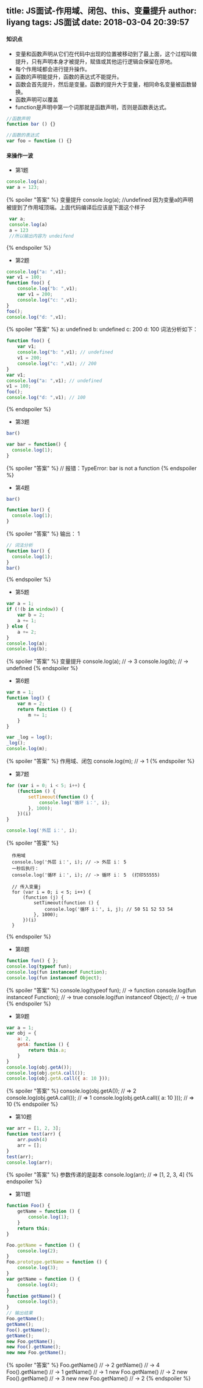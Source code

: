 title: JS面试-作用域、闭包、this、变量提升
author: liyang
tags: JS面试
date: 2018-03-04 20:39:57
---
#### 知识点

- 变量和函数声明从它们在代码中出现的位置被移动到了最上面，这个过程叫做提升，只有声明本身才被提升，赋值或其他运行逻辑会保留在原地。
- 每个作用域都会进行提升操作。
- 函数的声明能提升，函数的表达式不能提升。
- 函数会首先提升，然后是变量。函数的提升大于变量，相同命名变量被函数替换。
- 函数声明可以覆盖
- function是声明中第一个词那就是函数声明，否则是函数表达式。

```js
//函数声明
function bar () {}

//函数的表达式
var foo = function () {}
```

#### 来操作一波 

- 第1题

```js
console.log(a);
var a = 123; 
```
{% spoiler "答案" %}
  变量提升
  console.log(a);  //undefined
  因为变量a的声明被提到了作用域顶端。上面代码编译后应该是下面这个样子
  ```js
   var a;
   console.log(a)
   a = 123
   //所以输出内容为 undeifend
  ```
{% endspoiler %}

- 第2题

```js
console.log("a: ",v1);
var v1 = 100;
function foo() {
    console.log("b: ",v1);
    var v1 = 200;
    console.log("c: ",v1);
}
foo();
console.log("d: ",v1);

```

{% spoiler "答案" %}
a:  undefined
b:  undefined
c:  200
d:  100
词法分析如下：
```js
function foo() {
	var v1;
    console.log("b: ",v1); // undefined
    v1 = 200;
    console.log("c: ",v1); // 200
}
var v1;
console.log("a: ",v1); // undefined
v1 = 100;
foo();
console.log("d: ",v1); // 100
```
{% endspoiler %}

- 第3题

```js
bar()

var bar = function() {
  console.log(1);
}
```
{% spoiler "答案" %}
// 报错：TypeError: bar is not a function
{% endspoiler %}

- 第4题

```js
bar()

function bar() {
  console.log(1);
}
```
{% spoiler "答案" %}
输出： 1
```js 
// 词法分析
function bar() {
  console.log(1);
}
bar()
```
{% endspoiler %}

- 第5题 

```js
var a = 1;
if (!(b in window)) {
    var b = 2;
    a += 1;
} else {
    a += 2;
}
console.log(a);
console.log(b);
```

{% spoiler "答案" %}
  变量提升
  console.log(a); // ->  3
  console.log(b); // ->  undefined
{% endspoiler %}

- 第6题 

```js
var m = 1;
function log() {
    var m = 2;
    return function () {
        m += 1;
    }
}

var _log = log();
_log();
console.log(m);
```
{% spoiler "答案" %}
作用域、闭包
console.log(m); // -> 1
{% endspoiler %}

- 第7题

```js
for (var i = 0; i < 5; i++) {
    (function () {
        setTimeout(function () {
            console.log('循环 i：', i);
        }, 1000);
    })(i)
}

console.log('外层 i：', i);
```

{% spoiler "答案" %}
```
  作用域
  console.log('外层 i：', i); // -> 外层 i： 5
  一秒后执行：
  console.log('循环 i：', i); // -> 循环 i： 5  (打印55555)

  // 传入变量j
  for (var i = 0; i < 5; i++) {
      (function (j) {
          setTimeout(function () {
              console.log('循环 i：', i, j); // 50 51 52 53 54
          }, 1000);
      })(i)
  }
```
{% endspoiler %}

- 第8题

```js
function fun() { };
console.log(typeof fun);
console.log(fun instanceof Function);
console.log(fun instanceof Object);
```
{% spoiler "答案" %}
console.log(typeof fun); // -> function
console.log(fun instanceof Function); // -> true
console.log(fun instanceof Object); // -> true
{% endspoiler %}

- 第9题

```js
var a = 1;
var obj = {
    a: 2,
    getA: function () {
        return this.a;
    }
}
console.log(obj.getA()); 
console.log(obj.getA.call());
console.log(obj.getA.call({ a: 10 }));
```
{% spoiler "答案" %}
console.log(obj.getA()); // => 2
console.log(obj.getA.call()); // => 1
console.log(obj.getA.call({ a: 10 })); // => 10
{% endspoiler %}

- 第10题

```js
var arr = [1, 2, 3];
function test(arr) {
    arr.push(4)
    arr = [];
}
test(arr);
console.log(arr);
```
{% spoiler "答案" %}
参数传递的是副本
console.log(arr); // => [1, 2, 3, 4]
{% endspoiler %}

- 第11题

```js
function Foo() { 
    getName = function () {
        console.log(1);
    }
    return this;
}

Foo.getName = function () {
    console.log(2);
}
Foo.prototype.getName = function () {
    console.log(3);
}
var getName = function () {
    console.log(4);
}
function getName() {
    console.log(5);
}
// 输出结果
Foo.getName();
getName();
Foo().getName();
getName();
new Foo.getName();
new Foo().getName();
new new Foo.getName();
```

{% spoiler "答案" %}
Foo.getName() // -> 2
getName() // -> 4
Foo().getName() // -> 1
getName() // -> 1
new Foo.getName() // -> 2
new Foo().getName() // -> 3
new new Foo.getName() // -> 2
{% endspoiler %}

